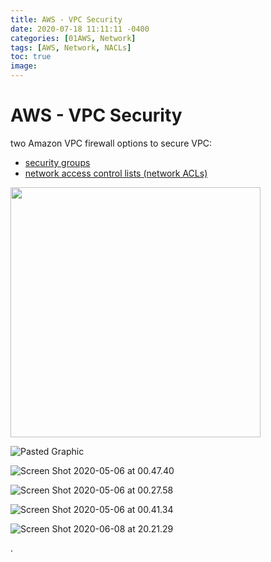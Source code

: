 ```yaml
---
title: AWS - VPC Security
date: 2020-07-18 11:11:11 -0400
categories: [01AWS, Network]
tags: [AWS, Network, NACLs]
toc: true
image:
---
```


# AWS - VPC Security


two Amazon VPC firewall options to secure VPC:
- [security groups](https://ocholuo.github.io/posts/SG/)
- [network access control lists (network ACLs)](https://ocholuo.github.io/posts/NACL/)

<img src="https://i.imgur.com/mQ9l6qI.png" width="400">

![Pasted Graphic](https://i.imgur.com/00ilDRL.png)

![Screen Shot 2020-05-06 at 00.47.40](https://i.imgur.com/Sh4WHHF.png)


![Screen Shot 2020-05-06 at 00.27.58](https://i.imgur.com/nHxCUWC.png)


![Screen Shot 2020-05-06 at 00.41.34](https://i.imgur.com/RICvhdi.png)

![Screen Shot 2020-06-08 at 20.21.29](https://i.imgur.com/RxKRJep.png)














.
